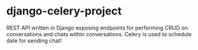 # django-celery-project
REST API written in Django exposing endpoints for performing CRUD on conversations and chats within conversations. Celery is used to schedule date for sending chat!
